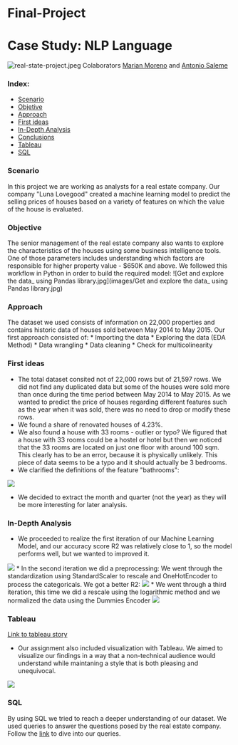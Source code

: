 # Final-Project

# Case Study: NLP Language

![real-state-project.jpeg](images/real-state-project.jpeg)
Colaborators [Marian Moreno](https://github.com/marimor62) and [Antonio Saleme](https://github.com/thusspokedata)

### Index:

* [Scenario](#section1)
* [Objetive](#section2)
* [Approach](#section3)
* [First ideas](#section4)
* [In-Depth Analysis](#section5)
* [Conclusions](#section6)
* [Tableau](https://github.com/marimor62/Midtermproject-Housing/tree/main/Tableau)
* [SQL](https://github.com/marimor62/Midtermproject-Housing/tree/main/SQL)


<a id='section1'></a>
### Scenario

In this project we are working as analysts for a real estate company. Our company "Luna Lovegood"  created a machine learning model to predict the selling prices of houses based on a variety of features on which the value of the house is evaluated.
<a id='section2'></a>
### Objective

The senior management of the real estate company also wants to explore the characteristics of the houses using some business intelligence tools. One of those parameters includes understanding which factors are responsible for higher property value - $650K and above.
We followed this workflow in Python in order to build the required model:
![Get and explore the data_ using Pandas library.jpg](images/Get and explore the data_ using Pandas library.jpg)


<a id='section3'></a>
### Approach

The dataset we used consists of information on 22,000 properties and contains historic data of houses sold between May 2014 to May 2015.
Our first approach consisted of:
                                * Importing the data
                                * Exploring the data (EDA Method)
                                * Data wrangling
                                * Data cleaning
                                * Check for multicolinearity

 <a id='section4'></a>
### First ideas

* The total dataset consited not of 22,000 rows but of 21,597 rows.
We did not find any duplicated data but some of the houses were sold more than once during the time period between May 2014 to May 2015. As we wanted to predict the price of houses regarding different features such as the year when it was sold, there was no need to drop or modify these rows.
* We found a share of renovated houses of 4.23%.
* We also found a house with 33 rooms - outlier or typo? We figured that a house with 33 rooms could be a hostel or hotel but then we noticed that the 33 rooms are located on just one floor with around 100 sqm. This clearly has to be an error, because it is physically unlikely. This piece of data seems to be a typo and it should actually be 3 bedrooms.
* We clarified the definitions of the feature "bathrooms":

<img src="images/bathrooms definition.png"/>

* We decided to extract the month and quarter (not the year) as they will be more interesting for later analysis.

<a id='section5'></a>
### In-Depth Analysis

* We proceeded to realize the first iteration of our Machine Learning Model,
and our accuracy score R2 was relatively close to 1, so the model performs well, but we wanted to improved it.
<img src="images/r1.png"/>
* In the second iteration we did a preprocessing: We went through the standardization using StandardScaler to rescale and OneHotEncoder to process the categoricals. We got a better R2:
<img src="images/r2.png"/>
* We went through a third iteration, this time we did a rescale using the logarithmic method and we normalized the data using the Dummies Encoder
<img src="images/r3.png"/>


<a id='section6'></a>
### Tableau
[Link to tableau story](https://public.tableau.com/profile/marian.moreno#!/vizhome/Book1_16190202108450/Story1)

* Our assignment also included visualization with Tableau. We aimed to visualize our findings in a way that a non-technical audience would understand while maintaning a style that is both pleasing and unequivocal.

<img src="images/tableau1.png"/>



### SQL

By using SQL we tried to reach a deeper understanding of our dataset. We used queries to answer the questions posed by the real estate company. Follow the [link](https://github.com/marimor62/Midtermproject-Housing/blob/69d56c6d43351a4e1fe94910e53ff1ff00e6865f/SQL/proj_luna.sql) to dive into our queries. 
